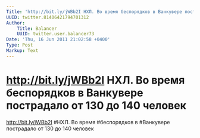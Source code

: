```yaml
---
Title: 'http://bit.ly/jWBb2I НХЛ. Во время беспорядков в Ванкувере пострадало от 130 до 140 человек'
UUID: twitter.81406421794701312
Author:
    Title: Balancer
    UUID: twitter.user.balancer73
Date: 'Thu, 16 Jun 2011 21:02:58 +0400'
Type: Post
Markup: Text
---
```


# http://bit.ly/jWBb2I НХЛ. Во время беспорядков в Ванкувере пострадало от 130 до 140 человек

http://bit.ly/jWBb2I #НХЛ. Во время #беспорядков в
#Ванкувере пострадало от 130 до 140 человек